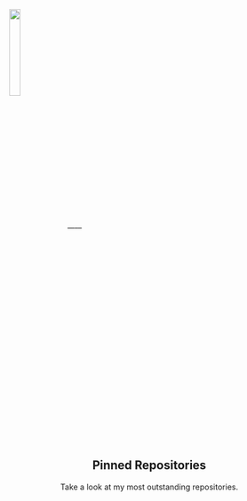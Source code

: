 <img align='center' src='http://pa1.narvii.com/6995/90e0ada08036dcf01e3f640bf6dde1d377d99757r1-200-200_00.gif' width='20%'> 
____

<h2 align="center">Pinned Repositories</h2>
<p align="center">Take a look at my most outstanding repositories.</p>

